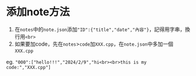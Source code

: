 # 添加note方法

1. 在`notes`中的`note.json`添加`"ID":{"title","date","內容"}`，記得用字串，換行用`<br>`
2. 如果要加code，先在`notes`>`code`加`XXX.cpp`，在`note.json`中多加一個`XXX.cpp`

eg. `"000":["hello!!!","2024/2/9","hi<br><br>this is my code:","XXX.cpp"]`
